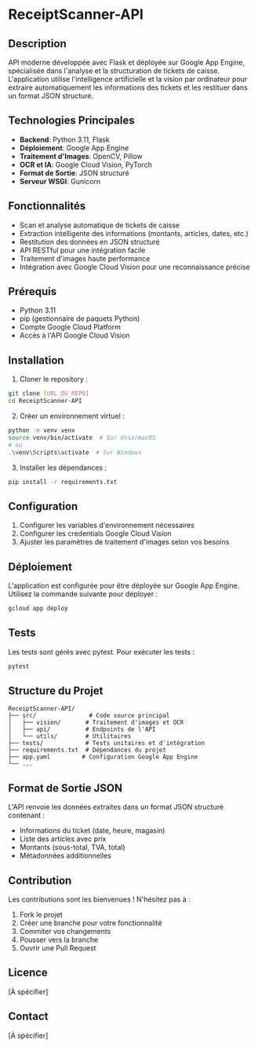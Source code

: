 # ReceiptScanner-API

## Description
API moderne développée avec Flask et déployée sur Google App Engine, spécialisée dans l'analyse et la structuration de tickets de caisse. L'application utilise l'intelligence artificielle et la vision par ordinateur pour extraire automatiquement les informations des tickets et les restituer dans un format JSON structuré.

## Technologies Principales
- **Backend**: Python 3.11, Flask
- **Déploiement**: Google App Engine
- **Traitement d'Images**: OpenCV, Pillow
- **OCR et IA**: Google Cloud Vision, PyTorch
- **Format de Sortie**: JSON structuré
- **Serveur WSGI**: Gunicorn

## Fonctionnalités
- Scan et analyse automatique de tickets de caisse
- Extraction intelligente des informations (montants, articles, dates, etc.)
- Restitution des données en JSON structuré
- API RESTful pour une intégration facile
- Traitement d'images haute performance
- Intégration avec Google Cloud Vision pour une reconnaissance précise

## Prérequis
- Python 3.11
- pip (gestionnaire de paquets Python)
- Compte Google Cloud Platform
- Accès à l'API Google Cloud Vision

## Installation

1. Cloner le repository :
```bash
git clone [URL_DU_REPO]
cd ReceiptScanner-API
```

2. Créer un environnement virtuel :
```bash
python -m venv venv
source venv/bin/activate  # Sur Unix/macOS
# ou
.\venv\Scripts\activate  # Sur Windows
```

3. Installer les dépendances :
```bash
pip install -r requirements.txt
```

## Configuration
1. Configurer les variables d'environnement nécessaires
2. Configurer les credentials Google Cloud Vision
3. Ajuster les paramètres de traitement d'images selon vos besoins

## Déploiement
L'application est configurée pour être déployée sur Google App Engine. Utilisez la commande suivante pour déployer :
```bash
gcloud app deploy
```

## Tests
Les tests sont gérés avec pytest. Pour exécuter les tests :
```bash
pytest
```

## Structure du Projet
```
ReceiptScanner-API/
├── src/               # Code source principal
│   ├── vision/       # Traitement d'images et OCR
│   ├── api/          # Endpoints de l'API
│   └── utils/        # Utilitaires
├── tests/            # Tests unitaires et d'intégration
├── requirements.txt  # Dépendances du projet
├── app.yaml         # Configuration Google App Engine
└── ...
```

## Format de Sortie JSON
L'API renvoie les données extraites dans un format JSON structuré contenant :
- Informations du ticket (date, heure, magasin)
- Liste des articles avec prix
- Montants (sous-total, TVA, total)
- Métadonnées additionnelles

## Contribution
Les contributions sont les bienvenues ! N'hésitez pas à :
1. Fork le projet
2. Créer une branche pour votre fonctionnalité
3. Commiter vos changements
4. Pousser vers la branche
5. Ouvrir une Pull Request

## Licence
[À spécifier]

## Contact
[À spécifier] 
